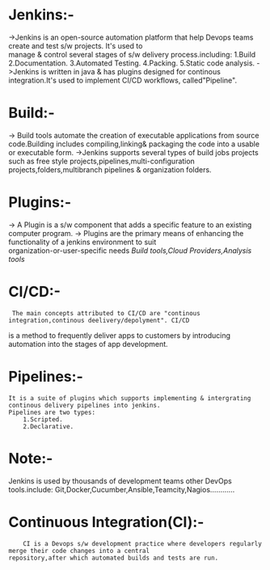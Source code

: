 # Jenkins:-
 ->Jenkins is an open-source automation platform that help Devops teams create and test s/w projects. It's used to  
    manage & control several stages of s/w delivery process.including:
                1.Build
                2.Documentation.
                3.Automated Testing.
                4.Packing.
                5.Static code analysis.
 ->Jenkins is written in java & has plugins designed for continous integration.It's used to implement CI/CD workflows,
     called"Pipeline". 

# Build:-
-> Build tools automate the creation of executable applications from source code.Building includes compiling,linking& 
    packaging the code into a usable or executable form.
->Jenkins supports several types of build jobs projects such as free style projects,pipelines,multi-configuration  
     projects,folders,multibranch pipelines & organization folders.

# Plugins:-
-> A Plugin is a s/w component that adds a specific feature to an existing computer program.
-> Plugins are the primary means of enhancing the functionality of a jenkins environment to suit   
    organization-or-user-specific needs
    *Build tools,Cloud Providers,Analysis tools*

# CI/CD:-
     The main concepts attributed to CI/CD are "continous integration,continous deelivery/depolyment". CI/CD
  is a method to frequently deliver apps to customers by introducing automation into the stages of app development.

# Pipelines:-
    It is a suite of plugins which supports implementing & intergrating continous delivery pipelines into jenkins.
    Pipelines are two types:
        1.Scripted.
        2.Declarative.

# Note:- 
 Jenkins is used by thousands of development teams other DevOps tools.include:
 Git,Docker,Cucumber,Ansible,Teamcity,Nagios............   

# Continuous Integration(CI):-
        CI is a Devops s/w development practice where developers regularly merge their code changes into a central
    repository,after which automated builds and tests are run.    

